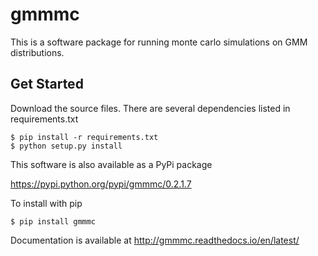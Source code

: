 # gmmmc

This is a software package for running monte carlo simulations on GMM distributions.

## Get Started

Download the source files.
There are several dependencies listed in requirements.txt

    $ pip install -r requirements.txt
    $ python setup.py install

This software is also available as a PyPi package

https://pypi.python.org/pypi/gmmmc/0.2.1.7

To install with pip

    $ pip install gmmmc

Documentation is available at
http://gmmmc.readthedocs.io/en/latest/
